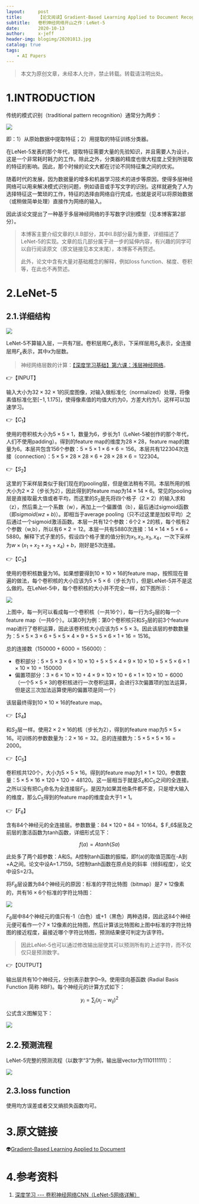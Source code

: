 ```yaml
---
layout:     post
title:      【论文阅读】Gradient-Based Learning Applied to Document Recognition
subtitle:   卷积神经网络开山之作：LeNet-5
date:       2020-10-13
author:     x-jeff
header-img: blogimg/20201013.jpg
catalog: true
tags:
    - AI Papers
---  
```

>本文为原创文章，未经本人允许，禁止转载。转载请注明出处。

# 1.INTRODUCTION

传统的模式识别（traditional pattern recognition）通常分为两步：

![](https://github.com/x-jeff/BlogImage/raw/master/AIPapers/LeNet5/1.png)

即：1）从原始数据中提取特征；2）用提取的特征训练分类器。

在LeNet-5发表的那个年代，提取特征需要大量的先验知识，并且需要人为设计，这是一个非常耗时耗力的工作。除此之外，分类器的精度也很大程度上受到所提取的特征的影响。因此，那个时候的论文大都在讨论不同特征集之间的优劣。

随着时代的发展，因为数据量的增多和机器学习技术的进步等原因，使得多层神经网络可以用来解决模式识别问题，例如语音或手写文字的识别。这样就避免了人为选择特征这一繁琐的工作，特征的选择由网络自行完成，也就是说可以将原始数据（或稍做简单处理）直接作为网络的输入。

因此该论文提出了一种基于多层神经网络的手写数字识别模型（见本博客第2部分）。

>本博客主要介绍文章的I,II.B部分，其中II.B部分最为重要，详细描述了LeNet-5的实现。文章的后几部分属于进一步的延伸内容，有兴趣的同学可以自行阅读原文（原文链接见本文末尾），本博客不再赘述。
>
>此外，论文中含有大量对基础概念的解释，例如loss function、梯度、卷积等，在此也不再赘述。

# 2.LeNet-5

## 2.1.详细结构

![](https://github.com/x-jeff/BlogImage/raw/master/AIPapers/LeNet5/2.png)

LeNet-5不算输入层，一共有7层。卷积层用$C_x$表示，下采样层用$S_x$表示，全连接层用$F_x$表示，其中$x$为层数。

>神经网络层数的计算：[【深度学习基础】第六课：浅层神经网络](http://shichaoxin.com/2019/12/03/深度学习基础-第六课-浅层神经网络/#1神经网络表示)。

👉【INPUT】

输入大小为$32 \times 32 \times 1$的灰度图像，对输入做标准化（normalized）处理，将像素值标准化至$[-1,1.175]$，使得像素值的均值大约为0，方差大约为1，这样可以加速学习。

👉【$C_1$】

使用的卷积核大小为$5 \times 5 \times 1$，数量为6，步长为1（LeNet-5被创作的那个年代，人们不使用padding）。得到的feature map的维度为$28\times 28$，feature map的数量为6。本层共包含156个参数：$5\times 5\times 1\times 6+6=156$。本层共有122304次连接（connection）：$5\times 5\times 28\times 28\times 6+28\times 28\times 6=122304$。

👉【$S_2$】

这里的下采样层类似于我们现在的pooling层，但是做法稍有不同。本层所用的核大小为$2\times 2$（步长为2），因此得到的feature map为$14\times 14\times 6$。常见的pooling层是直接取最大值或者平均，而这里的$S_2$是先将四个格子（$2\times 2$）的输入求和（z），然后乘上一个系数（w），再加上一个偏置值（b），最后通过sigmoid函数（即$sigmoid(wz+b)$）。即相当于average pooling（只不过这里是加权平均）之后通过一个sigmoid激活函数。本层一共有12个参数：6个$2\times 2$的核，每个核有2个参数（w,b），所以有$6\times 2=12$。本层一共有5880次连接：$14\times 14\times 5\times 6=5880$。解释下式子里的5，假设四个格子里的值分别为$x_1,x_2,x_3,x_4$，一次下采样为$w\times (x_1+x_2+x_3+x_4)+b$，刚好是5次连接。

👉【$C_3$】

使用的卷积核数量为16。如果想要得到$10\times 10\times 16$的feature map，按照现在普遍的做法，每个卷积核的大小应该为$5\times 5\times 6$（步长为1），但是LeNet-5并不是这么做的。在LeNet-5中，每个卷积核的大小并不完全一样，如下图所示：

![](https://github.com/x-jeff/BlogImage/raw/master/AIPapers/LeNet5/3.png)

上图中，每一列可以看成每一个卷积核（一共16个），每一行为$S_2$层的每一个feature map（一共6个）。以第0列为例：第0个卷积核只和$S_2$层的前3个feature map进行了卷积运算，因此该卷积核大小应该为$5\times 5\times 3$。因此该层的参数数量为：$5\times 5\times 3\times 6+5\times 5\times 4\times 9+5\times 5\times 6\times 1+16=1516$。

总的连接数（$150000+6000=156000$）：

* 卷积部分：$5\times 5\times 3\times 6\times 10\times 10+5\times 5\times 4\times 9\times 10\times 10+5\times 5\times 6\times 1\times 10\times 10=150000$
* 偏置项部分：$3\times 6\times 10\times 10+4\times 9\times 10\times 10+6\times 1\times 10\times 10=6000$（一个$5\times 5\times 3$的卷积核进行一次卷积运算，会进行3次偏置项的加法运算，但是这三次加法运算使用的偏置项是同一个）

该层最终得到$10\times 10\times 16$的feature map。

👉【$S_4$】

和$S_2$层一样。使用$2\times 2\times 16$的核（步长为2），得到的feature map为$5\times 5\times 16$。可训练的参数数量为：$2\times 16=32$。总的连接数为：$5\times 5\times 5\times 16=2000$。

👉【$C_5$】

卷积核共120个，大小为$5\times 5\times 16$。得到的feature map为$1\times 1\times 120$。参数数量：$5\times 5\times 16\times 120+120=48120$。这一层相当于就是$S_4$和$C_5$之间的全连接。之所以没有把$C_5$命名为全连接层$F_5$，是因为如果其他条件都不变，只是增大输入的维度，那么$C_5$得到的feature map的维度会大于$1\times 1$。

👉【$F_6$】

含有84个神经元的全连接层。参数数量：$84\times 120+84=10164$。$
F_6$层及之前层的激活函数为tanh函数，详细形式见下：

$$f(a)=A tanh(Sa)$$

此处多了两个超参数：A和S。A控制tanh函数的振幅，即f(a)的取值范围在-A到+A之间。论文中设A=1.7159。S控制tanh函数在原点处的斜率（倾斜程度），论文中设S=2/3。

将$F_6$层设置为84个神经元的原因：标准的字符比特图（bitmap）是$7\times 12$像素的，共有$16\times 6$个标准的字符比特图：

![](https://github.com/x-jeff/BlogImage/raw/master/AIPapers/LeNet5/4.png)

$F_6$层中84个神经元的值只有-1（白色）或+1（黑色）两种选择，因此这84个神经元便可看作一个$7\times 12$像素的比特图，然后计算该比特图和上图中标准的字符比特图的接近程度，最接近哪个字符比特图，预测结果便可判定为该字符。

>因此LeNet-5也可以通过修改输出层使其可以预测所有的上述字符，而不仅仅只是预测数字。

👉【OUTPUT】

输出层共有10个神经元，分别表示数字0~9。使用径向基函数 (Radial Basis Function 简称 RBF)。每个神经元的计算方式如下：

$$y_i=\sum_j(x_j-w_{ij})^2$$

公式含义图解见下：

![](https://github.com/x-jeff/BlogImage/raw/master/AIPapers/LeNet5/5.png)

## 2.2.预测流程

LeNet-5完整的预测流程（以数字“3”为例，输出层vector为1110111111）：

![](https://github.com/x-jeff/BlogImage/raw/master/AIPapers/LeNet5/6.png)

## 2.3.loss function

使用均方误差或者交叉熵损失函数均可。

# 3.原文链接

👽[Gradient-Based Learning Applied to Document](https://github.com/x-jeff/AI_Papers/blob/master/Gradient-Based%20Learning%20Applied%20to%20Document.pdf)

# 4.参考资料

1. [深度学习 --- 卷积神经网络CNN（LeNet-5网络详解）](https://blog.csdn.net/weixin_42398658/article/details/84392845)
